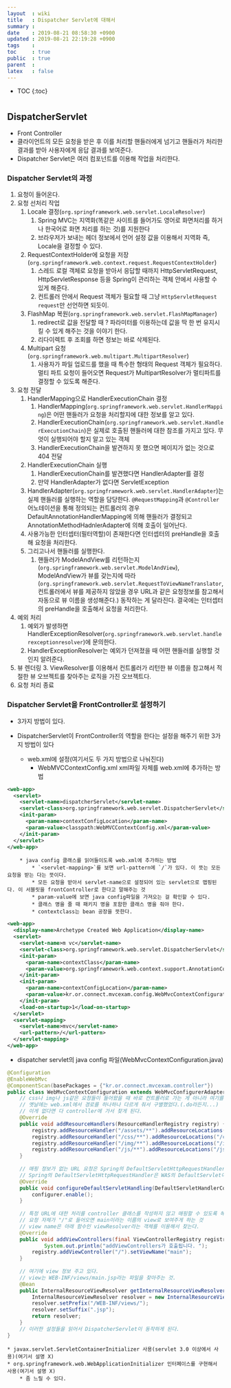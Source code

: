 ```yaml
---
layout  : wiki
title   : Dispatcher Servlet에 대해서
summary : 
date    : 2019-08-21 08:58:30 +0900
updated : 2019-08-21 22:19:28 +0900
tags    : 
toc     : true
public  : true
parent  : 
latex   : false
---
```

* TOC
{:toc}

# 

## DispatcherServlet

* Front Controller
* 클라이언트의 모든 요청을 받은 후 이를 처리할 핸들러에게 넘기고 핸들러가 처리한 결과를 받아 사용자에게 응답 결과를 보여준다.
* Dispatcher Servlet은 여러 컴포넌트를 이용해 작업을 처리한다.

### Dispatcher Servlet의 과정

1. 요청이 들어온다.
2. 요청 선처리 작업
    1. Locale 결정(`org.springframework.web.servlet.LocaleResolver`)
        1. Spring MVC는 지역화(똑같은 사이트를 들어가도 영어로 화면처리를 하거나 한국어로 화면 처리를 하는 것)를 지원한다
        2. 브라우저가 보내는 헤더 정보에서 언어 설정 값을 이용해서 지역화 즉, Locale을 결정할 수 있다.
    2. RequestContextHolder에 요청을 저장(`org.springframework.web.context.request.RequestContextHolder`)
        1. 스레드 로컬 객체로 요청을 받아서 응답할 때까지 HttpServletRequest, HttpServletResponse 등을 Spring이 관리하는 객체 안에서 사용할 수 있게 해준다.
        2. 컨트롤러 안에서 Request 객체가 필요할 때 그냥 `HttpServletRequest request`만 선언하면 되듯이.
    3. FlashMap 복원(`org.springframework.web.servlet.FlashMapManager`)
        1. redirect로 값을 전달할 때 ? 파라미터를 이용하는데 값을 딱 한 번 유지시킬 수 있게 해주는 것을 이야기 한다.
        2. 리다이렉트 후 조회를 하면 정보는 바로 삭제된다.
    4. Multipart 요청(`org.springframework.web.multipart.MultipartResolver`)
        1. 사용자가 파일 업로드를 했을 때 특수한 형태의 Request 객체가 필요하다. 멀티 파트 요청이 들어오면 Request가 MultipartResolver가 멀티파트를 결정할 수 있도록 해준다.
3. 요청 전달
    1. HandlerMapping으로 HandlerExecutionChain 결정
        1. HandlerMapping(`org.springframework.web.servlet.HandlerMapping`)은 어떤 핸들러가 요청을 처리할지에 대한 정보를 알고 있다.
        2. HandlerExecutionChain(`org.springframework.web.servlet.HandlerExecutionChain`)은 실제로 호출된 핸들러에 대한 참조를 가지고 있다. 무엇이 실행되어야 할지 알고 있는 객체
        3. HandlerExecutionChain을 발견하지 못 했으면 페이지가 없는 것으로 404 전달
    2. HandlerExecutionChain 실행
        1. HandlerExecutionChain를 발견했다면 HandlerAdapter를 결정
        2. 만약 HandlerAdapter가 없다면 ServletException
    3. HandlerAdapter(`org.springframework.web.servlet.HandlerAdapter`)는 실제 핸들러를 실행하는 역할을 담당한다. `@RequestMapping`과 `@Controller` 어노테이션을 통해 정의되는 컨트롤러의 경우 DefaultAnnotationHandlerMapping에 의해 핸들러가 결정되고 AnnotationMethodHadnlerAdapter에 의해 호출이 일어난다.
    4. 사용가능한 인터셉터(필터역할)이 존재한다면 인터셉터의 preHandle을 호출해 요청을 처리한다.
    5. 그리고나서 핸들러를 실행한다.
        1. 핸들러가 ModelAndView를 리턴하는지(`org.springframework.web.servlet.ModelAndView`), ModelAndView가 뷰를 갖는지에 따라(`org.springframework.web.servlet.RequestToViewNameTranslator`, 컨트롤러에서 뷰를 제공하지 않았을 경우 URL과 같은 요청정보를 참고해서 자동으로 뷰 이름을 생성해준다.) 동작하는 게 달라진다. 결국에는 인터셉터의 preHandle을 호출해서 요청을 처리한다.
4. 예외 처리
    1. 예외가 발생하면 HandlerExceptionResolver(`org.springframework.web.servlet.handlerexceptionresolver`)에 문의한다.
    2. HandlerExceptionResolver는 예외가 던져졌을 때 어떤 핸들러를 실행할 것인지 알려준다.
5. 뷰 렌더링
    3. ViewResolver를 이용해서 컨트롤러가 리턴한 뷰 이름을 참고해서 적절한 뷰 오브젝트를 찾아주는 로직을 가진 오브젝트다.
6. 요청 처리 종료

### Dispatcher Servlet을 FrontController로 설정하기

* 3가지 방법이 있다.

* DispatcherServlet이 FrontController의 역할을 한다는 설정을 해주기 위한 3가지 방법이 있다
    * web.xml에 설정(여기서도 두 가지 방법으로 나눠진다)
        * WebMVCContextConfig.xml xml파일 자체를 web.xml에 추가하는 방법

```xml
<web-app>
  <servlet>
    <servlet-name>dispatcherServlet</servlet-name>
    <servlet-class>org.springframework.web.servlet.DispatcherServlet</servlet-class>
    <init-param>
      <param-name>contextConfigLocation</param-name>
      <param-value>classpath:WebMVCContextConfig.xml</param-value>
    </init-param>
  </servlet>
</web-app>
```

        * java config 클래스를 읽어들이도록 web.xml에 추가하는 방법
            * `<servlet-mapping>`를 보면 url-pattern에 `/`가 있다. 이 뜻는 모든 요청을 받는 다는 뜻이다.
            * 모든 요청을 받아서 servlet-name으로 설정되어 있는 servlet으로 맵핑된다. 이 서블릿을 frontController로 한다고 말해주는 것
            * param-value에 보면 java config파일을 가져오는 걸 확인할 수 있다.
            * 클래스 명을 줄 때 패키지 명을 포함한 클래스 명을 줘야 한다. 
            * contextclass는 bean 공장을 뜻한다.
```xml
<web-app>
  <display-name>Archetype Created Web Application</display-name>
  <servlet>
    <servlet-name>m	vc</servlet-name>
    <servlet-class>org.springframework.web.servlet.DispatcherServlet</servlet-class>
    <init-param>
      <param-name>contextClass</param-name>
      <param-value>org.springframework.web.context.support.AnnotationConfigWebApplicationContext</param-value>
    </init-param>
    <init-param>
      <param-name>contextConfigLocation</param-name>
      <param-value>kr.or.connect.mvcexam.config.WebMvcContextConfiguration</param-value>
    </init-param>
    <load-on-startup>1</load-on-startup>
  </servlet>
  <servlet-mapping>
    <servlet-name>mvc</servlet-name>
    <url-pattern>/</url-pattern>
  </servlet-mapping>
</web-app>

```

- dispatcher servlet의 java config 파일(WebMvcContextConfiguration.java)
```java
@Configuration
@EnableWebMvc
@ComponentScan(basePackages = {"kr.or.connect.mvcexam.controller"})
public class WebMvcContextConfiguration extends WebMvcConfigurerAdapter {
	// css나 img나 js같은 요청들이 들어왔을 때 바로 컨트롤러로 가는 게 아니라 여기를 거치게 만들고 여기서 찾으라고 만들어 놓은 것.
	// 옛날에는 web.xml에서 경로를 하나하나 다르게 줘서 구별했었다.(.do라든지...)
	// 이게 없다면 다 controller에 가서 찾게 된다. 
	@Override
    public void addResourceHandlers(ResourceHandlerRegistry registry) {
        registry.addResourceHandler("/assets/**").addResourceLocations("classpath:/META-INF/resources/webjars/").setCachePeriod(31556926);
        registry.addResourceHandler("/css/**").addResourceLocations("/css/").setCachePeriod(31556926);
        registry.addResourceHandler("/img/**").addResourceLocations("/img/").setCachePeriod(31556926);
        registry.addResourceHandler("/js/**").addResourceLocations("/js/").setCachePeriod(31556926);
    }
 
	// 매핑 정보가 없는 URL 요청은 Spring의 DefaultServletHttpRequestHandler가 처리하도록 해준다.
    // Spring의 DefaultServletHttpRequestHandler은 WAS의 DefaultServlet에게 해당 일을 넘기게 된다. 그러면 WAS는 DefaultServlet이 static한 자원을 읽어서 보여주게 한다.
    @Override
    public void configureDefaultServletHandling(DefaultServletHandlerConfigurer configurer) {
        configurer.enable();
    }
   
    // 특정 URL에 대한 처리를 controller 클래스를 작성하지 않고 매핑할 수 있도록 해준다.
    // 요청 자체가 "/"로 들어오면 main이라는 이름의 view로 보여주게 하는 것
    // view name은 아래 함수인 viewResolver라는 객체를 이용해서 찾는다.
    @Override
    public void addViewControllers(final ViewControllerRegistry registry) {
    		System.out.println("addViewControllers가 호출됩니다. ");
        registry.addViewController("/").setViewName("main");
    }
    
    // 여기에 view 정보 주고 있다.
    // view는 WEB-INF/views/main.jsp라는 파일을 찾아주는 것.
    @Bean
    public InternalResourceViewResolver getInternalResourceViewResolver() {
        InternalResourceViewResolver resolver = new InternalResourceViewResolver();
        resolver.setPrefix("/WEB-INF/views/");
        resolver.setSuffix(".jsp");
        return resolver;
    }
    // 이러한 설정들을 읽어서 DispatcherServlet이 동작하게 된다.
}
```


    * javax.servlet.ServletContainerInitializer 사용(servlet 3.0 이상에서 사용)(여기서 설명 X)
    * org.springframework.web.WebApplicationInitializer 인터페이스를 구현해서 사용(여기서 설명 X)
        * 좀 느릴 수 있다. 

